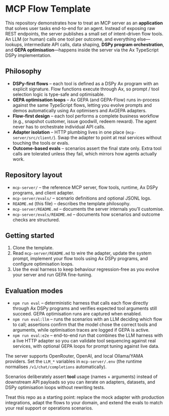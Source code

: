 # MCP Flow Template

This repository demonstrates how to treat an MCP server as an **application** that solves user tasks end-to-end for an agent. Instead of exposing raw REST endpoints, the server publishes a small set of intent-driven flow tools. An LLM (or human) calls one tool per outcome, and everything else—lookups, intermediate API calls, data shaping, **DSPy program orchestration**, and **GEPA optimisation**—happens inside the server via the Ax TypeScript DSPy implementation.

## Philosophy
- **DSPy-first flows** – each tool is defined as a DSPy Ax program with an explicit signature. Flow functions execute through Ax, so prompt / tool selection logic is type-safe and optimisable.
- **GEPA optimisation loops** – Ax GEPA (and GEPA-Flow) runs in-process against the same TypeScript flows, letting you evolve prompts and demos automatically using Ax optimisers and AxGEPA adapters.
- **Flow-first design** – each tool performs a complete business workflow (e.g., snapshot customer, issue goodwill, redeem reward). The agent never has to orchestrate individual API calls.
- **Adapter isolation** – HTTP plumbing lives in one place (`mcp-server/src/client/`). Swap the adapter to point at real services without touching the tools or evals.
- **Outcome-based evals** – scenarios assert the final state only. Extra tool calls are tolerated unless they fail, which mirrors how agents actually work.

## Repository layout
- `mcp-server/` – the reference MCP server, flow tools, runtime, Ax DSPy programs, and client adapter.
- `mcp-server/evals/` – scenario definitions and optional JSONL logs.
- `README.md` (this file) – describes the template philosophy.
- `mcp-server/README.md` – documents the server internals you’ll customise.
- `mcp-server/evals/README.md` – documents how scenarios and outcome checks are structured.

## Getting started
1. Clone the template.
2. Read `mcp-server/README.md` to wire the adapter, update the system prompt, implement your flow tools using Ax DSPy programs, and configure optimisation loops.
3. Use the eval harness to keep behaviour regression-free as you evolve your server and run GEPA fine-tuning.

## Evaluation modes
- `npm run eval` – deterministic harness that calls each flow directly through Ax DSPy programs and verifies expected tool arguments still succeed. GEPA optimisation runs are captured when enabled.
- `npm run eval:llm` – runs the scenarios with an LLM deciding which flow to call; assertions confirm that the model chose the correct tools and arguments, while optimisation traces are logged if GEPA is active.
- `npm run eval:e2e` – end-to-end run that combines the LLM harness with a live HTTP adapter so you can validate tool sequencing against real services, with optional GEPA loops for prompt tuning against live data.

The server supports OpenRouter, OpenAI, and local Ollama/YAMA providers. Set the `LLM_*` variables in `mcp-server/.env` (the runtime normalises `/v1/chat/completions` automatically).

Scenarios deliberately assert **tool** usage (names + arguments) instead of downstream API payloads so you can iterate on adapters, datasets, and DSPy optimisation loops without rewriting tests.

Treat this repo as a starting point: replace the mock adapter with production integrations, adapt the flows to your domain, and extend the evals to match your real support or operations scenarios.
